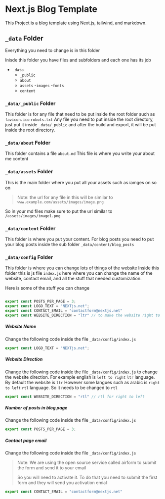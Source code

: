 # Next.js Blog Template

This Project is a blog template using Next.js, tailwind, and markdown.



## `_data` Folder

Everything you need to change is in this folder

Inisde this folder you have files and subfolders and each one has its job

- `_data`
  - `_public`
  - `about`
  - `assets`
    -`images`
    -`fonts`
  - `content`


### `_data/_public` Folder

This folder is for any file that need to be put inside the root folder such as `favicon.ico` `robots.txt` 
Any file you need to put inside the root directory, just put it inside `_data/_public` and after the build and export, it will be put inside the root directory.

### `_data/about` Folder
This folder contains a file `about.md` 
This file is where you write your about me content

### `_data/assets` Folder
This is the main folder where you put all your assets such as iamges on so on

>Note: the url for any file in this will be similar to `www.example.com/assets/images/image.png`

So in your md files make sure to put the url similar to `/assets/images/image1.png`

### `_data/content` Folder
This folder is where you put your content. 
For blog posts you need to put your blog posts inside the sub folder `_data/content/blog_posts`

### `_data/config` Folder
This folder is where you can change lots of things of the website
Inside this folder this is js file `index.js` here where you can change the name of the website, contact email, and all the stuff that needed customization.

Here is some of the stuff you can change

```javascript

export const POSTS_PER_PAGE = 3;
export const LOGO_TEXT = "NEXTjs.net";
export const CONTACT_EMAIL = "contactform@nextjs.net"
export const WEBSITE_DIRECTION = "ltr" // to make the website right to left change this to rtl

```

##### Website Name

Change the following code inside the file `_data/config/index.js`

```javascript
export const LOGO_TEXT = "NEXTjs.net";

```

##### Website Direction

Change the following code inside the file `_data/config/index.js` to change the website direction. 
For example english is `left to right` `ltr` language. By default the website is `ltr`
However some langues such as arabic is `right to left` `rtl` language. So it needs to be changed to `rtl`

```javascript
export const WEBSITE_DIRECTION = "rtl" // rtl for right to left

```

##### Number of posts in blog page

Change the following code inside the file `_data/config/index.js`

```javascript
export const POSTS_PER_PAGE = 3;

```

##### Contact page email

Change the following code inside the file `_data/config/index.js`
>Note: We are using the open source service called airform to submit the form and send it to your email
>
>So you will need to activate it. To do that you need to submit the first form and they will send you activation emial

```javascript
export const CONTACT_EMAIL = "contactform@nextjs.net"

```



